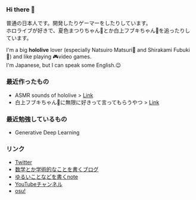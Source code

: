 ### Hi there 👋

<!--
**3kanAlpha/3kanAlpha** is a ✨ _special_ ✨ repository because its `README.md` (this file) appears on your GitHub profile.

Here are some ideas to get you started:

- 🔭 I’m currently working on ...
- 🌱 I’m currently learning ...
- 👯 I’m looking to collaborate on ...
- 🤔 I’m looking for help with ...
- 💬 Ask me about ...
- 📫 How to reach me: ...
- 😄 Pronouns: ...
- ⚡ Fun fact: ...
-->

普通の日本人です。開発したりゲーマーをしたりしています。  
ホロライブが好きで、夏色まつりちゃん🏮とか白上フブキちゃん🌽を追ったりしています。

I'm a big **hololive** lover (especially Natsuiro Matsuri🏮 and Shirakami Fubuki🌽) and like playing 🎮video games.  
I'm Japanese, but I can speak some English.😉

### 最近作ったもの
* ASMR sounds of hololive > [Link](https://3kanalpha.github.io/hololive-asmr/)
* 白上フブキちゃん🌽に無限に好きって言ってもらうやつ > [Link](https://3kanalpha.github.io/fubuki-space/)

### 最近勉強しているもの
* Generative Deep Learning

### リンク
* [Twitter](https://twitter.com/luigi_0829_2)
* [数学とか学術的なことを書くブログ](https://mikan-alpha.hatenablog.com)
* [ゆるいことなどを書くnote](https://note.com/m4gnett)
* [YouTubeチャンネル](https://www.youtube.com/channel/UCt8gpxbH3x4NlJ_3cPn1YvQ)
* [osu!](https://osu.ppy.sh/users/20429487)